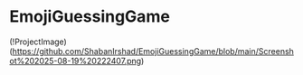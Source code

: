# EmojiGuessingGame

(!ProjectImage)(https://github.com/ShabanIrshad/EmojiGuessingGame/blob/main/Screenshot%202025-08-19%20222407.png)
